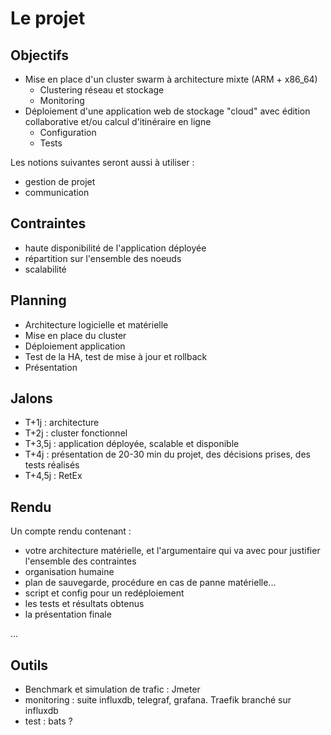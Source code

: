 # Le projet

## Objectifs

- Mise en place d'un cluster swarm à architecture mixte (ARM + x86_64)
    - Clustering réseau et stockage
    - Monitoring
- Déploiement d'une application web de stockage "cloud" avec édition collaborative et/ou calcul d'itinéraire en ligne
    - Configuration
    - Tests
  
Les notions suivantes seront aussi à utiliser :

- gestion de projet
- communication


## Contraintes

- haute disponibilité de l'application déployée
- répartition sur l'ensemble des noeuds
- scalabilité

## Planning

- Architecture logicielle et matérielle
- Mise en place du cluster
- Déploiement application
- Test de la HA, test de mise à jour et rollback
- Présentation

## Jalons

- T+1j : architecture
- T+2j : cluster fonctionnel
- T+3,5j : application déployée, scalable et disponible
- T+4j : présentation de 20-30 min du projet, des décisions prises, des tests réalisés
- T+4,5j : RetEx

## Rendu

Un compte rendu contenant :

- votre architecture matérielle, et l'argumentaire qui va avec pour justifier l'ensemble des contraintes
- organisation humaine
- plan de sauvegarde, procédure en cas de panne matérielle...
- script et config pour un redéploiement
- les tests et résultats obtenus
- la présentation finale

...



## Outils

- Benchmark et simulation de trafic : Jmeter
- monitoring : suite influxdb, telegraf, grafana. Traefik branché sur influxdb
- test : bats ?
